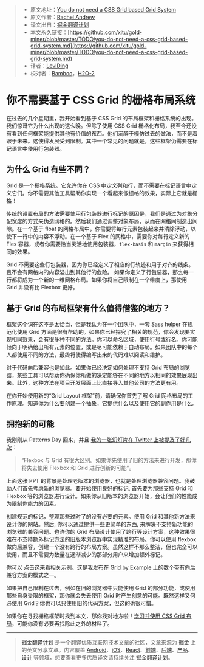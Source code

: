 
> * 原文地址：[You do not need a CSS Grid based Grid System](https://rachelandrew.co.uk/archives/2017/07/01/you-do-not-need-a-css-grid-based-grid-system)
> * 原文作者：[Rachel Andrew](https://rachelandrew.co.uk/about/)
> * 译文出自：[掘金翻译计划](https://github.com/xitu/gold-miner)
> * 本文永久链接：[https://github.com/xitu/gold-miner/blob/master/TODO/you-do-not-need-a-css-grid-based-grid-system.md](https://github.com/xitu/gold-miner/blob/master/TODO/you-do-not-need-a-css-grid-based-grid-system.md)
> * 译者：[LeviDing](https://github.com/leviding)
> * 校对者：[Bamboo](https://github.com/bambooom)，[H2O-2](https://github.com/H2O-2)

# 你不需要基于 CSS Grid 的栅格布局系统

在过去的几个星期里，我开始看到基于 CSS Grid 的布局框架和栅格系统的出现。我们惊讶它为什么出现的这么晚。但除了使用 CSS Grid 栅格化布局，我至今还没有看到任何框架能提供其他有价值的东西。他们沉醉于模仿过去的做法，而不是着眼于未来。这使得发展受到限制。其中一个常见的问题就是，这些框架仍需要在标记语言中使用行包装器。

## 为什么 Grid 有些不同？

Grid 是一个栅格系统。它允许你在 CSS 中定义列和行，而不需要在标记语言中定义它们。你不需要其他工具帮助你实现一个看起来像栅格的效果，实际上它就是栅格！

传统的设置布局的方法需要使用行包装器进行标记的原因是，我们是通过为对象分配宽度的方式来伪造网格的。然后我们通过调整对象布局，从而在网格间制造出间隙。在一个基于 float 的网格布局中，你需要将每行元素包装起来并清除浮动，以使下一行中的内容不浮动。在一个基于 Flex 的网格中，需要你对每行定义新的 Flex 容器，或者你需要恰当灵活地使用包装器，`flex-basis` 和 `margin` 来获得相同的效果。

Grid 不需要这些行包装器，因为你已经定义了相应的行轨迹和用于对齐的线条。且不会有网格内的内容溢出到其他行的危险。 如果你定义了行包装器，那么每一行都将成为一个新的一维网格布局。如果你将自己限制在一个维度上，那使用 Grid 并没有比 Flexbox 更好。

## 基于 Grid 的布局框架有什么值得借鉴的地方？

框架这个词在这不是太恰当，但是我认为在一个团队中，一套 Sass helper 在规范化使用 Grid 方面是很有帮助的。如果你已经探究了相关的规范，你会发现要实现相同效果，会有很多种不同的方法。你可以命名区域，使用行号或行名。你可能倾向于明确给出所有元素的位置，或是尽可能依赖于自动布局。如果团队中的每个人都使用不同的方法，最终将使得编写出来的代码难以阅读和维护。

对于代码向后兼容也是如此。如果你已经决定如何处理不支持 Grid 布局的浏览器，某些工具可以帮助你确保你所做的决定能够在不同的地方以相同的效果展现出来。此外，这种方法在项目开发层面上比直接导入其他公司的方法更有用。

在你开始使用新的“Grid Layout 框架”前，请确保你首先了解 Grid 网格布局的工作原理。知道你为什么要创建一个抽象，它提供什么以及使用它的副作用是什么。

## 拥抱新的可能

我刚刚从 Patterns Day 回来，并且 [我的一张幻灯片在 Twitter 上被提及了好几次](https://twitter.com/tomloake/status/880749728782311424)：

> “Flexbox 与 Grid 有很大区别。如果你先使用了旧的方法来进行开发，那你将失去使用 Flexbox 和 Grid 进行创新的可能”。

上面这张 PPT 的背景是处理老版本的浏览器，也就是处理浏览器兼容问题。我鼓励人们首先考虑新的浏览器。要开始使用良好的标记, 首先要为那些支持 Grid 和 Flexbox 等的浏览器进行设计。如果你从旧版本的浏览器开始，会让他们的性能成为限制你能力的因素。

创建规范的标记，整理那些过时了的没有必要的元素。使用 Grid 和其他新方法来设计你的网站。然后, 你可以通过提供一些更简单的东西, 来解决不支持新功能的浏览器的兼容问题。也许你的 Grid 布局设计使用了跨行等设计方案，这种效果很难在不支持额外标记方法的旧版本浏览器中实现精准的布局。你可以使用 flexbox 做向后兼容，创建一个没有跨行的布局方案。虽然这样不那么整洁，但也完全可以使用，而且不需要为数量在逐渐减少的那部分用户来增加额外标记。

你可以 [点击这来看相关示例](https://gridbyexample.com/patterns/header-asmany-span-footer/)。这是我发布在 [Grid by Example](https://gridbyexample.com/) 上的数个带有向后兼容方案的模式之一。

如果把自己限制在过去，例如在旧的浏览器中只能使用 Grid 的部分功能，或使用那些自身受限的框架，那你就会失去使用 Grid 时产生创意的可能。既然这样又何必使用 Grid？你也可以只使用旧的代码方案，但这的确很可惜。

如果你在寻找栅格框架时找到本文，那你找对地方啦！[学习并使用 CSS Grid 布局](https://gridbyexample.com)，可能你没有必要再找除此之外的材料了。


---

> [掘金翻译计划](https://github.com/xitu/gold-miner) 是一个翻译优质互联网技术文章的社区，文章来源为 [掘金](https://juejin.im) 上的英文分享文章。内容覆盖 [Android](https://github.com/xitu/gold-miner#android)、[iOS](https://github.com/xitu/gold-miner#ios)、[React](https://github.com/xitu/gold-miner#react)、[前端](https://github.com/xitu/gold-miner#前端)、[后端](https://github.com/xitu/gold-miner#后端)、[产品](https://github.com/xitu/gold-miner#产品)、[设计](https://github.com/xitu/gold-miner#设计) 等领域，想要查看更多优质译文请持续关注 [掘金翻译计划](https://github.com/xitu/gold-miner)。
